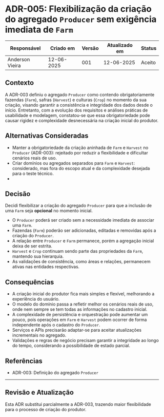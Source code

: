 # ADR-005: Flexibilização da criação do agregado `Producer` sem exigência imediata de `Farm`

| Responsável     | Criado em  | Versão | Atualizado em | Status    |
| --------------- | ---------- | ------ | ------------- | --------- |
| Anderson Vieira | 12-06-2025 | 001    | 12-06-2025   | Aceito    |

## Contexto

A ADR-003 definiu o agregado `Producer` como contendo obrigatoriamente fazendas (`Farm`), safras (`Harvest`) e culturas (`Crop`) no momento da sua criação, visando garantir a consistência e integridade dos dados desde o início.
Entretanto, com a evolução dos requisitos e análises práticas de usabilidade e modelagem, constatou-se que essa obrigatoriedade pode causar rigidez e complexidade desnecessária na criação inicial do produtor.

## Alternativas Consideradas

- Manter a obrigatoriedade da criação aninhada de `Farm` e `Harvest` no `Producer` (ADR-003): rejeitado por reduzir a flexibilidade e dificultar cenários reais de uso.
- Criar domínios ou agregados separados para `Farm` e `Harvest`: considerado, mas fora do escopo atual e da complexidade desejada para o teste técnico.
- 
## Decisão

Decidi flexibilizar a criação do agregado `Producer` para que a inclusão de uma `Farm` seja **opcional** no momento inicial.

- O `Producer` poderá ser criado sem a necessidade imediata de associar uma `Farm`.
- Fazendas (`Farm`) poderão ser adicionadas, editadas e removidas após a criação do `Producer`.
- A relação entre `Producer` e `Farm` permanece, porém a agregação inicial deixa de ser estrita.
- `Harvest` e `Crop` continuam sendo parte das propriedades da `Farm`, mantendo sua hierarquia.
- As validações de consistência, como áreas e relações, permanecem ativas nas entidades respectivas.

## Consequências

- A criação inicial do produtor fica mais simples e flexível, melhorando a experiência do usuário.
- O modelo do domínio passa a refletir melhor os cenários reais de uso, onde nem sempre se tem todas as informações no cadastro inicial.
- A complexidade de persistência e orquestração pode aumentar um pouco, pois operações em `Farm` e `Harvest` podem ocorrer de forma independente após o cadastro do `Producer`.
- Serviços e APIs precisarão adaptar-se para aceitar atualizações incrementais no agregado.
- Validações e regras de negócio precisam garantir a integridade ao longo do tempo, considerando a possibilidade de estado parcial.

## Referências

- ADR-003: Definição do agregado `Producer`

---

## Revisão e Atualização

Esta ADR substitui parcialmente a ADR-003, trazendo maior flexibilidade para o processo de criação do produtor.
